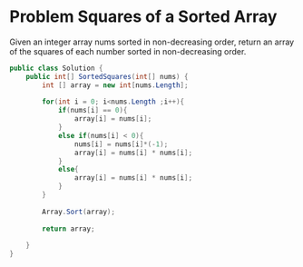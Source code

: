 # Problem Squares of a Sorted Array
Given an integer array nums sorted in non-decreasing order, return an array of the squares of each number sorted in non-decreasing order.
```C#
public class Solution {
    public int[] SortedSquares(int[] nums) {
        int [] array = new int[nums.Length];
        
        for(int i = 0; i<nums.Length ;i++){
            if(nums[i] == 0){
                array[i] = nums[i];
            }
            else if(nums[i] < 0){
                nums[i] = nums[i]*(-1);
                array[i] = nums[i] * nums[i];
            }
            else{
                array[i] = nums[i] * nums[i];
            }
        }
        
        Array.Sort(array);
        
        return array;
            
    }
}
```